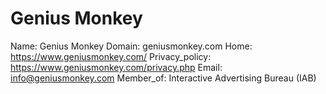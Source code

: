 
# Genius Monkey

Name: Genius Monkey
Domain: geniusmonkey.com
Home: https://www.geniusmonkey.com/
Privacy_policy: https://www.geniusmonkey.com/privacy.php
Email: info@geniusmonkey.com
Member_of: Interactive Advertising Bureau (IAB)
